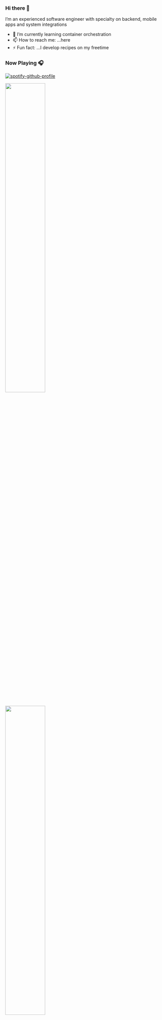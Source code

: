### Hi there 👋

 I’m an experienced software engineer with specialty on backend, mobile apps and system integrations
 
- 🌱 I’m currently learning container orchestration
- 📫 How to reach me: ...here
- ⚡ Fun fact: ...I develop recipes on my freetime

### Now Playing 🎧
[![spotify-github-profile](https://spotify-github-profile.vercel.app/api/view?uid=31nm2vysignr2m5mn2sx42esz5ma&cover_image=true&theme=default&bar_color=91d190&bar_color_cover=false)](https://github.com/kittinan/spotify-github-profile)

<!--img align='left' src="https://github-readme-stats.vercel.app/api?username=masgeek&show_icons=true&count_private=true"/-->

<a href="https://github.com/masgeek"><img width="50%" src="https://github-readme-stats.vercel.app/api?username=masgeek&count_private=true&theme=radical&title_color=7CF3A0"></a>

<a href="https://github.com/masgeek"><img width="50%" src="http://github-readme-streak-stats.herokuapp.com/?user=masgeek&theme=radical&date_format=M%20j%5B%2C%20Y%5D&ring=7CF3A0&fire=7CF3A0&sideNums=7CF3A0&count_private=true"></a>

[![masgeek's wakatime stats](https://github-readme-stats.vercel.app/api/wakatime?username=masgeek)](https://github.com/masgeek/github-readme-stats)


[![masgeek's github activity graph](https://activity-graph.herokuapp.com/graph?username=masgeek&theme=react-dark&count_private=true)](https://github.com/masgeek)

<img src="https://visitor-badge.laobi.icu/badge?page_id=masgeek.masgeek" alt="visitor badge"/>

##  🤝🏻 &nbsp;Connect with Me

<p align="center">
 <a href="https://www.linkedin.com/in/munywele"><img src="[https://img.shields.io/badge/Sammy%20M----brightgreen]([https://img.shields.io/badge/-Sammy%20M-green](https://img.shields.io/badge/Sammy%20M----brightgreen))?style=flat-square&logo=Linkedin&logoColor=white"/></a>

